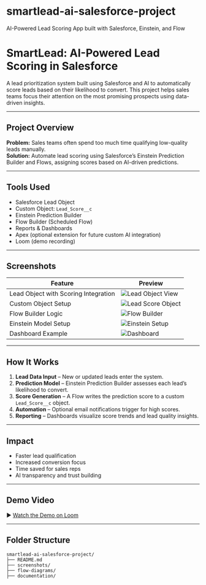 # smartlead-ai-salesforce-project
AI-Powered Lead Scoring App built with Salesforce, Einstein, and Flow

# SmartLead: AI-Powered Lead Scoring in Salesforce

A lead prioritization system built using Salesforce and AI to automatically score leads based on their likelihood to convert. This project helps sales teams focus their attention on the most promising prospects using data-driven insights.

---

## Project Overview

**Problem:** Sales teams often spend too much time qualifying low-quality leads manually.  
**Solution:** Automate lead scoring using Salesforce’s Einstein Prediction Builder and Flows, assigning scores based on AI-driven predictions.

---

## Tools Used

- Salesforce Lead Object
- Custom Object: `Lead_Score__c`
- Einstein Prediction Builder
- Flow Builder (Scheduled Flow)
- Reports & Dashboards
- Apex (optional extension for future custom AI integration)
- Loom (demo recording)

---

## Screenshots

| Feature | Preview |
|--------|--------|
| Lead Object with Scoring Integration | ![Lead Object View](screenshots/lead-object-view.png) |
| Custom Object Setup | ![Lead Score Object](screenshots/lead-score-custom-object.png) |
| Flow Builder Logic | ![Flow Builder](screenshots/flow-builder-prediction-logic.png) |
| Einstein Model Setup | ![Einstein Setup](screenshots/einstein-prediction-setup.png) |
| Dashboard Example | ![Dashboard](screenshots/dashboard-example.png) |

---

## How It Works

1. **Lead Data Input** – New or updated leads enter the system.
2. **Prediction Model** – Einstein Prediction Builder assesses each lead’s likelihood to convert.
3. **Score Generation** – A Flow writes the prediction score to a custom `Lead_Score__c` object.
4. **Automation** – Optional email notifications trigger for high scores.
5. **Reporting** – Dashboards visualize score trends and lead quality insights.

---

## Impact

- Faster lead qualification
- Increased conversion focus
- Time saved for sales reps
- AI transparency and trust building

---

## Demo Video

▶️ [Watch the Demo on Loom](https://loom.com/your-demo-link-here)

---

## Folder Structure

```text
smartlead-ai-salesforce-project/
├── README.md
├── screenshots/
├── flow-diagrams/
├── documentation/


